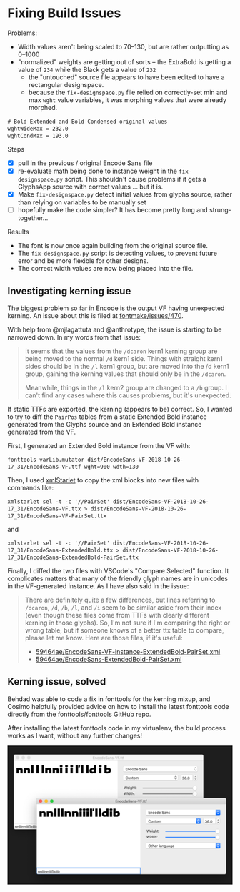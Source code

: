# Fixing Build Issues

Problems:

- Width values aren't being scaled to 70–130, but are rather outputting as 0–1000
- "normalized" weights are getting out of sorts – the ExtraBold is getting a value of `234` while the Black gets a value of `232`
  - the "untouched" source file appears to have been edited to have a rectangular designspace.
  - because the `fix-designspace.py` file relied on correctly-set min and max `wght` value variables, it was morphing values that were already morphed.

```
# Bold Extended and Bold Condensed original values
wghtWideMax = 232.0
wghtCondMax = 193.0
```

Steps

- [x] pull in the previous / original Encode Sans file
- [x] re-evaluate math being done to instance weight in the `fix-designspace.py` script. This shouldn't cause problems if it gets a GlyphsApp source with correct values ... but it is.
- [x] Make `fix-designspace.py` detect initial values from glyphs source, rather than relying on variables to be manually set
- [ ] hopefully make the code simpler? It has become pretty long and strung-together...

Results

- The font is now once again building from the original source file.
- The `fix-designspace.py` script is detecting values, to prevent future error and be more flexible for other designs.
- The correct width values are now being placed into the file.



## Investigating kerning issue

The biggest problem so far in Encode is the output VF having unexpected kerning. An issue about this is filed at [fontmake/issues/470](https://github.com/googlei18n/fontmake/issues/470). 

With help from @mjlagattuta and @anthrotype, the issue is starting to be narrowed down. In my words from that issue:

> It seems that the values from the `/dcaron` kern1 kerning group are being moved to the normal `/d` kern1 side. Things with straight kern1 sides should be in the `/l` kern1 group, but are moved into the /d kern1 group, gaining the kerning values that should only be in the `/dcaron`.
> 
> Meanwhile, things in the `/l` kern2 group are changed to a `/b` group. I can't find any cases where this causes problems, but it's unexpected.

If static TTFs are exported, the kerning (appears to be) correct. So, I wanted to try to diff the `PairPos` tables from a static Extended Bold instance generated from the Glyphs source and an Extended Bold instance generated from the VF. 

First, I generated an Extended Bold instance from the VF with:

```
fonttools varLib.mutator dist/EncodeSans-VF-2018-10-26-17_31/EncodeSans-VF.ttf wght=900 wdth=130
```

Then, I used [xmlStarlet](http://xmlstar.sourceforge.net/) to copy the xml blocks into new files with commands like:

```
xmlstarlet sel -t -c '//PairSet' dist/EncodeSans-VF-2018-10-26-17_31/EncodeSans-VF.ttx > dist/EncodeSans-VF-2018-10-26-17_31/EncodeSans-VF-PairSet.ttx
```

and

```
xmlstarlet sel -t -c '//PairSet' dist/EncodeSans-VF-2018-10-26-17_31/EncodeSans-ExtendedBold.ttx > dist/EncodeSans-VF-2018-10-26-17_31/EncodeSans-ExtendedBold-PairSet.ttx
```

Finally, I diffed the two files with VSCode's "Compare Selected" function. It complicates matters that many of the friendly glyph names are in unicodes in the VF-generated instance. As I have also said in the issue:

> There are definitely quite a few differences, but lines referring to `/dcaron`, `/d`, `/b`, `/l`, and `/i` seem to be similar aside from their index (even though these files come from TTFs with clearly different kerning in those glyphs). So, I'm not sure if I'm comparing the right or wrong table, but if someone knows of a better ttx table to compare, please let me know. Here are those files, if it's useful:
> 
> - [59464ae/EncodeSans-VF-instance-ExtendedBold-PairSet.xml](https://github.com/thundernixon/Encode-Sans/blob/59464aed27534fee3b08752303584c539f94471d/dist/EncodeSans-VF-2018-10-26-17_31/EncodeSans-VF-instance-ExtendedBold-PairSet.xml)
> - [59464ae/EncodeSans-ExtendedBold-PairSet.xml](https://github.com/thundernixon/Encode-Sans/blob/59464aed27534fee3b08752303584c539f94471d/dist/EncodeSans-VF-2018-10-26-17_31/EncodeSans-ExtendedBold-PairSet.xml)


## Kerning issue, solved

Behdad was able to code a fix in fonttools for the kerning mixup, and Cosimo helpfully provided advice on how to install the latest fonttools code directly from the fonttools/fonttools GitHub repo. 

After installing the latest fonttools code in my virtualenv, the build process works as I want, without any further changes!

![](assets/2018-11-21-17-04-05.png)

